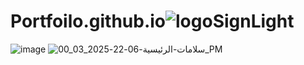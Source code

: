# Portfoilo.github.io![logoSignLight](https://github.com/user-attachments/assets/780664cf-8c4f-4bc1-ad02-a99448db0f97)
![image](https://github.com/user-attachments/assets/f723e89b-480f-4e65-84fc-24452ee11fb2)
![سلامات-الرئيسية-06-22-2025_03_00_PM](https://github.com/user-attachments/assets/f1564811-84e6-4f51-92b3-6f5afec96faf)

